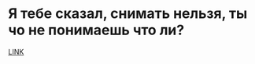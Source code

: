 # Я тебе сказал, снимать нельзя, ты чо не понимаешь что ли? 



[LINK](https://varlamov.ru/720177.html)